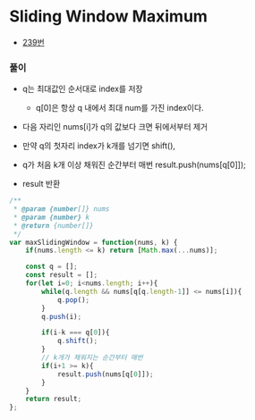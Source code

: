 # Sliding Window Maximum
 - [239번](https://leetcode.com/problems/sliding-window-maximum/)


### 풀이
  - q는 최대값인 순서대로 index를 저장
    - q[0]은 항상 q 내에서 최대 num를 가진 index이다.
  - 다음 자리인 nums[i]가 q의 값보다 크면 뒤에서부터 제거
  - 만약 q의 첫자리 index가 k개를 넘기면 shift(), 
  - q가 처음 k개 이상 채워진 순간부터 매번 result.push(nums[q[0]]);

  - result 반환

  ```javascript
  /**
   * @param {number[]} nums
   * @param {number} k
   * @return {number[]}
   */
  var maxSlidingWindow = function(nums, k) {
      if(nums.length <= k) return [Math.max(...nums)];

      const q = [];
      const result = [];
      for(let i=0; i<nums.length; i++){
          while(q.length && nums[q[q.length-1]] <= nums[i]){
              q.pop();
          }
          q.push(i);

          if(i-k === q[0]){
              q.shift();
          }
          // k개가 채워지는 순간부터 매번
          if(i+1 >= k){
              result.push(nums[q[0]]);
          }
      }
      return result;
  };
  ```